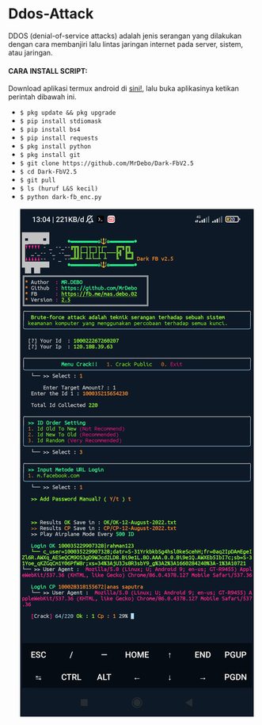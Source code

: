 # Ddos-Attack

DDOS (denial-of-service attacks) adalah jenis serangan yang dilakukan dengan cara membanjiri lalu lintas jaringan internet pada server, sistem, atau jaringan.
#### CARA INSTALL SCRIPT:

Download aplikasi termux android di [sini!](https://f-droid.org/repo/com.termux_118.apk), lalu buka aplikasinya ketikan perintah dibawah ini.
<ul>
<li><code>$ pkg update && pkg upgrade</code></li>
<li><code>$ pip install stdiomask</code></li>
<li><code>$ pip install bs4</code></li>
<li><code>$ pip install requests</code></li>
<li><code>$ pkg install python</code></li>
<li><code>$ pkg install git</code></li>
<li><code>$ git clone https://github.com/MrDebo/Dark-FbV2.5</code></li>
<li><code>$ cd Dark-FbV2.5</code></li>
<li><code>$ git pull</code></li>
<li><code>$ ls (huruf L&S kecil)</code></li>
<li><code>$ python dark-fb_enc.py</code></li>
<br/>
<img src="https://github.com/MrDebo/Dark-FbV2.5/blob/main/Screenshot_by_debo.jpg" />

